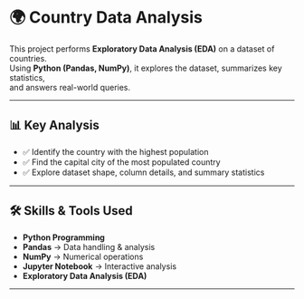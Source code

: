 
# 🌍 Country Data Analysis

This project performs **Exploratory Data Analysis (EDA)** on a dataset of countries.  
Using **Python (Pandas, NumPy)**, it explores the dataset, summarizes key statistics,  
and answers real-world queries.

---

## 📊 Key Analysis
- ✅ Identify the country with the highest population  
- ✅ Find the capital city of the most populated country  
- ✅ Explore dataset shape, column details, and summary statistics  

---

## 🛠️ Skills & Tools Used
- **Python Programming**
- **Pandas** → Data handling & analysis
- **NumPy** → Numerical operations
- **Jupyter Notebook** → Interactive analysis
- **Exploratory Data Analysis (EDA)**

---
